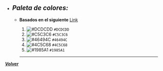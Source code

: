 + ## _Paleta de colores:_
   
     - __Basados en el siguiente__ [Link](https://coolors.co/dcdcdd-c5c3c6-46494c-4c5c68-1985a1)

         
        1. ![#DCDCDD](https://via.placeholder.com/15/DCDCDD/000000?text=+) `#DCDCDD`
        2. ![#C5C3C6](https://via.placeholder.com/15/C5C3C6/000000?text=+) `#C5C3C6`
        3. ![#46494C](https://via.placeholder.com/15/46494C/000000?text=+) `#46494C`
        4. ![#4C5C68](https://via.placeholder.com/15/4C5C68/000000?text=+) `#4C5C68`
        5. ![#1985A1](https://via.placeholder.com/15/1985A1/000000?text=+) `#1985A1`
        
        ---

[***Volver***](https://github.com/SebastianRaiquenParisi/proyectoIntegradorEquipo12)
